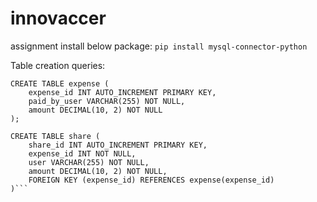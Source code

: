 # innovaccer
assignment
install below package: 
`pip install mysql-connector-python`

Table creation queries: 
```
CREATE TABLE expense (
    expense_id INT AUTO_INCREMENT PRIMARY KEY,
    paid_by_user VARCHAR(255) NOT NULL,
    amount DECIMAL(10, 2) NOT NULL
);
```

```
CREATE TABLE share (
    share_id INT AUTO_INCREMENT PRIMARY KEY,
    expense_id INT NOT NULL,
    user VARCHAR(255) NOT NULL,
    amount DECIMAL(10, 2) NOT NULL,
    FOREIGN KEY (expense_id) REFERENCES expense(expense_id)
)```



